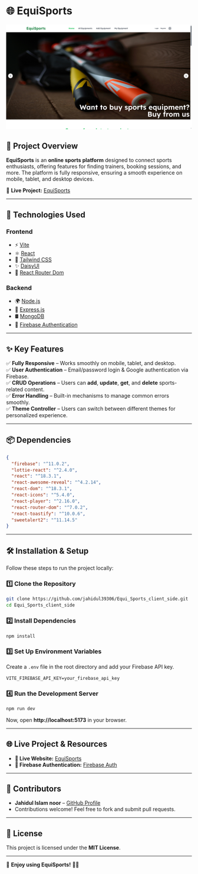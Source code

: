 
# 🌐 EquiSports

![EquiSports Screenshot](Screenshot.png) <!-- Replace with an actual screenshot -->

## 📌 Project Overview

**EquiSports** is an **online sports platform** designed to connect sports enthusiasts, offering features for finding trainers, booking sessions, and more. The platform is fully responsive, ensuring a smooth experience on mobile, tablet, and desktop devices.

🔗 **Live Project:** [EquiSports](https://equisports-9cba6.web.app)

---

## 🚀 Technologies Used

### **Frontend**
- ⚡ [Vite](https://vitejs.dev/)
- ⚛️ [React](https://react.dev/)
- 🎨 [Tailwind CSS](https://tailwindcss.com/)
- ✨ [DaisyUI](https://daisyui.com/)
- 🔀 [React Router Dom](https://reactrouter.com/en/main)

### **Backend**
- 🌍 [Node.js](https://nodejs.org/)
- 🚀 [Express.js](https://expressjs.com/)
- 🛢️ [MongoDB](https://www.mongodb.com/)
- 🔐 [Firebase Authentication](https://firebase.google.com/)

---

## ✨ Key Features

✅ **Fully Responsive** – Works smoothly on mobile, tablet, and desktop.  
✅ **User Authentication** – Email/password login & Google authentication via Firebase.  
✅ **CRUD Operations** – Users can **add**, **update**, **get**, and **delete** sports-related content.  
✅ **Error Handling** – Built-in mechanisms to manage common errors smoothly.  
✅ **Theme Controller** – Users can switch between different themes for personalized experience.  

---

## 📦 Dependencies

```json
{
  "firebase": "^11.0.2",
  "lottie-react": "^2.4.0",
  "react": "^18.3.1",
  "react-awesome-reveal": "^4.2.14",
  "react-dom": "^18.3.1",
  "react-icons": "^5.4.0",
  "react-player": "^2.16.0",
  "react-router-dom": "^7.0.2",
  "react-toastify": "^10.0.6",
  "sweetalert2": "^11.14.5"
}
```

---

## 🛠️ Installation & Setup

Follow these steps to run the project locally:

### **1️⃣ Clone the Repository**
```sh
git clone https://github.com/jahidul39306/Equi_Sports_client_side.git
cd Equi_Sports_client_side
```

### **2️⃣ Install Dependencies**
```sh
npm install
```

### **3️⃣ Set Up Environment Variables**
Create a `.env` file in the root directory and add your Firebase API key.

```env
VITE_FIREBASE_API_KEY=your_firebase_api_key
```

### **4️⃣ Run the Development Server**
```sh
npm run dev
```
Now, open **http://localhost:5173** in your browser.

---

## 🌐 Live Project & Resources

- **🔗 Live Website:** [EquiSports](https://equisports-9cba6.web.app/)
- **🔐 Firebase Authentication:** [Firebase Auth](https://firebase.google.com/docs/auth)

---

## 🤝 Contributors

- **Jahidul Islam noor** – [GitHub Profile](https://github.com/jahidul39306)
- Contributions welcome! Feel free to fork and submit pull requests.

---

## 📜 License

This project is licensed under the **MIT License**.

---

🚀 **Enjoy using EquiSports!** 🏅🎯
